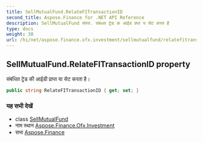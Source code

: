 ```yaml
---
title: SellMutualFund.RelateFITransactionID
second_title: Aspose.Finance for .NET API Reference
description: SellMutualFund संपत्त. संबंधत ट्रेड क आईड प्रप्त य सेट करत है
type: docs
weight: 30
url: /hi/net/aspose.finance.ofx.investment/sellmutualfund/relatefitransactionid/
---
```

## SellMutualFund.RelateFITransactionID property

संबंधित ट्रेड की आईडी प्राप्त या सेट करता है।

```csharp
public string RelateFITransactionID { get; set; }
```

### यह सभी देखें

* class [SellMutualFund](../)
* नाम स्थान [Aspose.Finance.Ofx.Investment](../../sellmutualfund/)
* सभा [Aspose.Finance](../../../)



